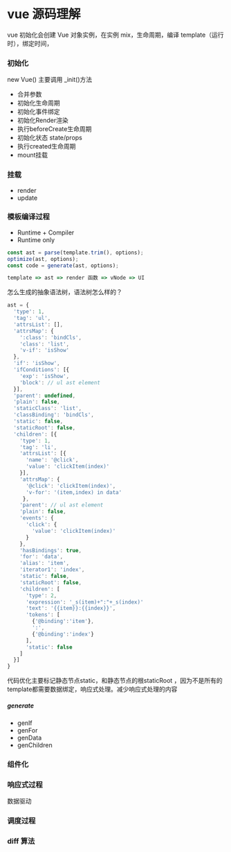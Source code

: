 # vue 源码理解

vue 初始化会创建 Vue 对象实例，在实例 mix，生命周期，编译 template（运行时），绑定时间，

### 初始化

new Vue() 主要调用 _init()方法

- 合并参数
- 初始化生命周期
- 初始化事件绑定
- 初始化Render渲染
- 执行beforeCreate生命周期
- 初始化状态 state/props
- 执行created生命周期
- mount挂载


### 挂载

- render
- update


### 模板编译过程

- Runtime + Compiler
- Runtime only

```javascript
const ast = parse(template.trim(), options);
optimize(ast, options);
const code = generate(ast, options);
```

```javascript
template => ast => render 函数 => vNode => UI
```




怎么生成的抽象语法树，语法树怎么样的？

```javascript
ast = {
  'type': 1,
  'tag': 'ul',
  'attrsList': [],
  'attrsMap': {
    ':class': 'bindCls',
    'class': 'list',
    'v-if': 'isShow'
  },
  'if': 'isShow',
  'ifConditions': [{
    'exp': 'isShow',
    'block': // ul ast element
  }],
  'parent': undefined,
  'plain': false,
  'staticClass': 'list',
  'classBinding': 'bindCls',
  'static': false,
  'staticRoot': false,
  'children': [{
    'type': 1,
    'tag': 'li',
    'attrsList': [{
      'name': '@click',
      'value': 'clickItem(index)'
    }],
    'attrsMap': {
      '@click': 'clickItem(index)',
      'v-for': '(item,index) in data'
     },
    'parent': // ul ast element
    'plain': false,
    'events': {
      'click': {
        'value': 'clickItem(index)'
      }
    },
    'hasBindings': true,
    'for': 'data',
    'alias': 'item',
    'iterator1': 'index',
    'static': false,
    'staticRoot': false,
    'children': [
      'type': 2,
      'expression': '_s(item)+":"+_s(index)'
      'text': '{{item}}:{{index}}',
      'tokens': [
        {'@binding':'item'},
        ':',
        {'@binding':'index'}
      ],
      'static': false
    ]
  }]
}
```

代码优化主要标记静态节点static，和静态节点的根staticRoot ，因为不是所有的template都需要数据绑定，响应式处理。减少响应式处理的内容


##### generate
- genIf
- genFor
- genData
- genChildren

### 组件化

### 响应式过程

数据驱动

### 调度过程

### diff 算法
